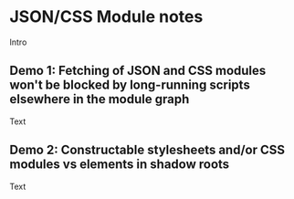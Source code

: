 # JSON/CSS Module notes
Intro

## Demo 1: Fetching of JSON and CSS modules won't be blocked by long-running scripts elsewhere in the module graph
Text 

## Demo 2: Constructable stylesheets and/or CSS modules vs <link> elements in shadow roots
Text
